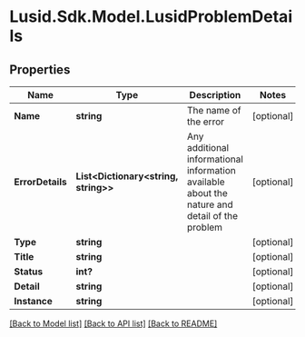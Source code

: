 # Lusid.Sdk.Model.LusidProblemDetails
## Properties

Name | Type | Description | Notes
------------ | ------------- | ------------- | -------------
**Name** | **string** | The name of the error | [optional] 
**ErrorDetails** | **List&lt;Dictionary&lt;string, string&gt;&gt;** | Any additional informational information available about the nature and detail of the problem | [optional] 
**Type** | **string** |  | [optional] 
**Title** | **string** |  | [optional] 
**Status** | **int?** |  | [optional] 
**Detail** | **string** |  | [optional] 
**Instance** | **string** |  | [optional] 

[[Back to Model list]](../README.md#documentation-for-models) [[Back to API list]](../README.md#documentation-for-api-endpoints) [[Back to README]](../README.md)

